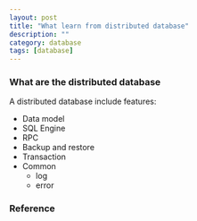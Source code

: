 ```yaml
---
layout: post
title: "What learn from distributed database"
description: ""
category: database
tags: [database]
---
```


### What are the distributed database
A distributed database include features:  
- Data model
- SQL Engine
- RPC
- Backup and restore
- Transaction
- Common 
  + log
  + error

### Reference
